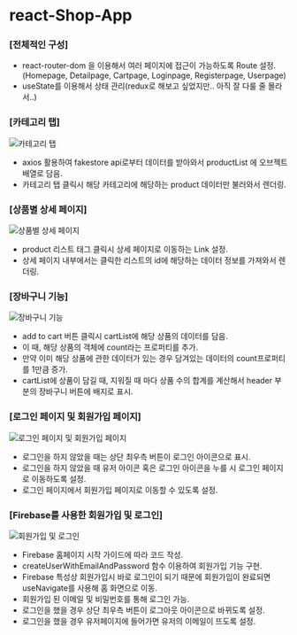 # react-Shop-App

### [전체적인 구성]

- react-router-dom 을 이용해서 여러 페이지에 접근이 가능하도록 Route 설정.(Homepage, Detailpage, Cartpage, Loginpage, Registerpage, Userpage)
- useState를 이용해서 상태 관리(redux로 해보고 싶었지만.. 아직 잘 다룰 줄 몰라서..)


### [카테고리 탭]
![카테고리 탭](https://github.com/Jiiker/react-Shop-App/assets/100774811/5c35785f-159d-4f9c-b51e-b43862e32168)

- axios 활용하여 fakestore api로부터 데이터를 받아와서 productList 에 오브젝트 배열로 담음.
- 카테고리 탭 클릭시 해당 카테고리에 해당하는 product 데이터만 불러와서 렌더링.




### [상품별 상세 페이지]
![상품별 상세 페이지](https://github.com/Jiiker/react-Shop-App/assets/100774811/878cadbc-6918-4642-8850-51cabf664298)

- product 리스트 태그 클릭시 상세 페이지로 이동하는 Link 설정.
- 상세 페이지 내부에서는 클릭한 리스트의 id에 해당하는 데이터 정보를 가져와서 렌더링.




### [장바구니 기능]
![장바구니 기능](https://github.com/Jiiker/react-Shop-App/assets/100774811/4011660a-f143-4c20-829e-c3260461647c)

- add to cart 버튼 클릭시 cartList에 해당 상품의 데이터를 담음.
- 이 때, 해당 상품의 객체에 count라는 프로퍼티를 추가.
- 만약 이미 해당 상품에 관한 데이터가 있는 경우 담겨있는 데이터의 count프로퍼티를 1만큼 증가.
- cartList에 상품이 담길 때, 지워질 때 마다 상품 수의 합계를 계산해서 header 부분의 장바구니 버튼에 배지로 표시.




### [로그인 페이지 및 회원가입 페이지]
![로그인 페이지 및 회원가입 페이지](https://github.com/Jiiker/react-Shop-App/assets/100774811/89bb74b6-2fad-4931-ab8a-6e32b88a30e9)

- 로그인을 하지 않았을 때는 상단 최우측 버튼이 로그인 아이콘으로 표시.
- 로그인을 하지 않았을 때 유저 아이콘 혹은 로그인 아이콘을 누를 시 로그인 페이지로 이동하도록 설정.
- 로그인 페이지에서 회원가입 페이지로 이동할 수 있도록 설정. 



### [Firebase를 사용한 회원가입 및 로그인]
![회원가입 및 로그인](https://github.com/Jiiker/react-Shop-App/assets/100774811/364af3f1-f704-490d-b812-ca61f65d2710)

- Firebase 홈페이지 시작 가이드에 따라 코드 작성.
- createUserWithEmailAndPassword 함수 이용하여 회원가입 기능 구현.
- Firebase 특성상 회원가입시 바로 로그인이 되기 때문에 회원가입이 완료되면 useNavigate를 사용해 홈 화면으로 이동.
- 회원가입 된 이메일 및 비밀번호를 통해 로그인 가능.
- 로그인을 했을 경우 상단 최우측 버튼이 로그아웃 아이콘으로 바뀌도록 설정.
- 로그인을 했을 경우 유저페이지에 들어가면 유저의 이메일이 뜨도록 설정.

